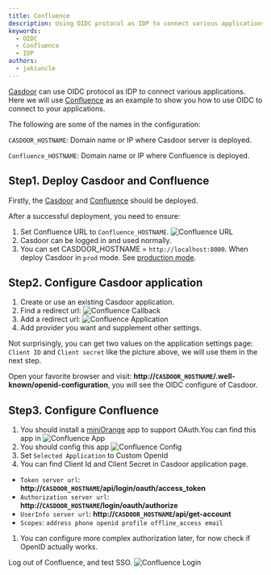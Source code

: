 ```yaml
---
title: Confluence
description: Using OIDC protocol as IDP to connect various applications, like Confluence
keywords:
  - OIDC
  - Confluence
  - IDP
authors:
  - jakiuncle
---
```


[Casdoor](/docs/basic/server-installation) can use OIDC protocol as IDP to connect various applications. Here we will use [Confluence](https://www.atlassian.com/software/confluence) as an example to show you how to use OIDC to connect to your applications.

The following are some of the names in the configuration:

`CASDOOR_HOSTNAME`: Domain name or IP where Casdoor server is deployed.

`Confluence_HOSTNAME`: Domain name or IP where Confluence is deployed.

## Step1. Deploy Casdoor and Confluence

Firstly, the [Casdoor](/docs/basic/server-installation) and [Confluence](https://www.atlassian.com/software/confluence) should be deployed.

After a successful deployment, you need to ensure:

1. Set Confluence URL to `Confluence_HOSTNAME`. ![Confluence URL](/img/integration/java/confluence/Confluence_HOSTNAME.png)
1. Casdoor can be logged in and used normally.
2. You can set CASDOOR_HOSTNAME = `http://localhost:8000`. When deploy Casdoor in `prod` mode. See [production mode](https://casdoor.org/docs/basic/server-installation#production-mode).

## Step2. Configure Casdoor application

1. Create or use an existing Casdoor application.
2. Find a redirect url: ![Confluence Callback](/img/integration/java/confluence/Confluence_CallbackURL.png)
3. Add a redirect url: ![Confluence Application](/img/integration/java/confluence/Confluence_Config.png)
4. Add provider you want and supplement other settings.

Not surprisingly, you can get two values ​​on the application settings page: `Client ID` and `Client secret` like the picture above, we will use them in the next step.

Open your favorite browser and visit: **http://`CASDOOR_HOSTNAME`/.well-known/openid-configuration**, you will see the OIDC configure of Casdoor.

## Step3. Configure Confluence

1. You should install a [miniOrange](https://www.miniorange.com) app to support OAuth.You can find this app in ![Confluence App](/img/integration/java/confluence/Confluence_App.png)
2. You should config this app ![Confluence Config](/img/integration/java/confluence/Confluence_Config2.png)
3. Set `Selected Application` to Custom OpenId
4. You can find Client Id and Client Secret in Casdoor application page.

- `Token server url`: **http://`CASDOOR_HOSTNAME`/api/login/oauth/access_token**
- `Authorization server url`: **http://`CASDOOR_HOSTNAME`/login/oauth/authorize**
- `UserInfo server url`: **http://`CASDOOR_HOSTNAME`/api/get-account**
- `Scopes`: `address phone openid profile offline_access email`

1. You can configure more complex authorization later, for now check if OpenID actually works.

Log out of Confluence, and test SSO. ![Confluence Login](/img/integration/java/confluence/confluence.gif)
